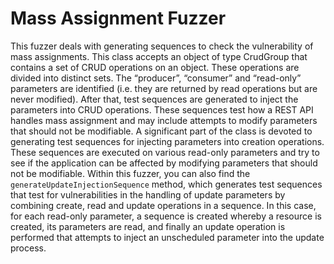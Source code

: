 # Mass Assignment Fuzzer
This fuzzer deals with generating sequences to check the vulnerability of mass assignments.  This class accepts an object of type CrudGroup that contains a set of CRUD operations on an object. These operations are divided into distinct sets. The “producer”, “consumer” and “read-only” parameters are identified (i.e. they are returned by read operations but are never modified). After that, test sequences are generated to inject the parameters into CRUD operations. These sequences test how a REST API handles mass assignment and may include attempts to modify parameters that should not be modifiable. A significant part of the class is devoted to generating test sequences for injecting parameters into creation operations. These sequences are executed on various read-only parameters and try to see if the application can be affected by modifying parameters that should not be modifiable.  Within this fuzzer, you can also find the ```generateUpdateInjectionSequence``` method, which generates test sequences that test for vulnerabilities in the handling of update parameters by combining create, read and update operations in a sequence. In this case, for each read-only parameter, a sequence is created whereby a resource is created, its parameters are read, and finally an update operation is performed that attempts to inject an unscheduled parameter into the update process.